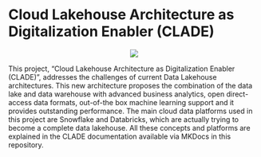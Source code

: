 # Cloud Lakehouse Architecture as Digitalization Enabler (CLADE) 

<div align="center">
  <img src="https://github.com/UDC-GAC/CLADE/assets/78569753/e79aa629-94ec-4597-b2b0-4049e6cb30a4">
</div>

This project, “Cloud Lakehouse Architecture as Digitalization Enabler (CLADE)”, addresses the challenges of current Data Lakehouse architectures. This new architecture proposes the combination of the data lake and data warehouse with advanced business analytics, open direct-access data formats, out-of-the box machine learning support and it provides outstanding performance. The main cloud data platforms used in this project are Snowflake and Databricks, which are actually trying to become a complete data lakehouse. All these concepts and platforms are explained in the CLADE documentation available via MKDocs in this repository.
